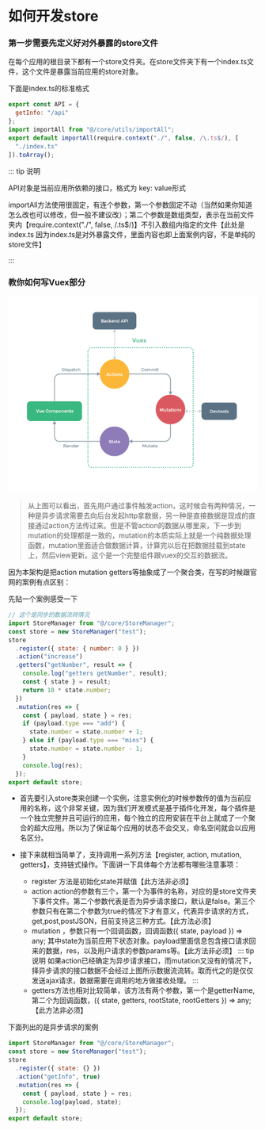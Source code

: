 # 如何开发store 


### 第一步需要先定义好对外暴露的store文件
在每个应用的根目录下都有一个store文件夹。在store文件夹下有一个index.ts文件，这个文件是暴露当前应用的store对象。

下面是index.ts的标准格式
```js
export const API = {
  getInfo: "/api"
};
import importAll from "@/core/utils/importAll";
export default importAll(require.context("./", false, /\.ts$/), [
  "./index.ts"
]).toArray();
```

::: tip 说明
 
API对象是当前应用所依赖的接口，格式为 key: value形式

importAll方法使用很固定，有连个参数，第一个参数固定不动（当然如果你知道怎么改也可以修改，但一般不建议改）；第二个参数是数组类型，表示在当前文件夹内【require.context("./", false, /\.ts$/)】不引入数组内指定的文件【此处是index.ts 因为index.ts是对外暴露文件，里面内容也即上面案例内容，不是单纯的store文件】

:::

### 教你如何写Vuex部分

![An image](./images/vuex.png)

> 从上图可以看出，首先用户通过事件触发action，这时候会有两种情况，一种是异步请求需要去向后台发起http拿数据，另一种是直接数据是现成的直接通过action方法传过来。但是不管action的数据从哪里来，下一步到mutation的处理都是一致的，mutation的本质实际上就是一个纯数据处理函数，mutation里面适合做数据计算，计算完以后在把数据挂载到state上，然后view更新。这个是一个完整组件跟vuex的交互的数据流。

因为本架构是把action mutation getters等抽象成了一个聚合类，在写的时候跟官网的案例有点区别：

先贴一个案例感受一下
```js
// 这个是同步的数据流转情况
import StoreManager from "@/core/StoreManager";
const store = new StoreManager("test");
store
  .register({ state: { number: 0 } })
  .action("increase")
  .getters("getNumber", result => {
    console.log("getters getNumber", result);
    const { state } = result;
    return 10 * state.number;
  })
  .mutation(res => {
    const { payload, state } = res;
    if (payload.type === "add") {
      state.number = state.number + 1;
    } else if (payload.type === "mins") {
      state.number = state.number - 1;
    }
    console.log(res);
  });
export default store;
```

- 首先要引入store类来创建一个实例，注意实例化的时候参数传的值为当前应用的名称，这个非常关键，因为我们开发模式是基于插件化开发，每个插件是一个独立完整并且可运行的应用，每个独立的应用安装在平台上就成了一个聚合的超大应用。所以为了保证每个应用的状态不会交叉，命名空间就会以应用名区分。

- 接下来就相当简单了，支持调用一系列方法【register, action, mutation, getters】，支持链式操作。下面讲一下具体每个方法都有哪些注意事项：

  - register 方法是初始化state并赋值【此方法非必须】
  - action action的参数有三个，第一个为事件的名称，对应的是store文件夹下事件文件。第二个参数代表是否为异步请求接口，默认是false。第三个参数只有在第二个参数为true的情况下才有意义，代表异步请求的方式，get,post,postJSON，目前支持这三种方式。【此方法必须】
  - mutation ，参数只有一个回调函数，回调函数({ state, payload }) => any; 其中state为当前应用下状态对象。payload里面信息包含接口请求回来的数据，res，以及用户请求的参数params等。【此方法非必须】
  ::: tip 说明
  如果action已经确定为异步请求接口，而mutation又没有的情况下，择异步请求的接口数据不会经过上图所示数据流流转。取而代之的是仅仅发送ajax请求，数据需要在调用的地方做接收处理。
  :::
  - getters方法也相对比较简单，该方法有两个参数，第一个是getterName,第二个为回调函数，({ state, getters, rootState, rootGetters }) => any;【此方法非必须】


下面列出的是异步请求的案例
```js
import StoreManager from "@/core/StoreManager";
const store = new StoreManager("test");
store
  .register({ state: {} })
  .action("getInfo", true)
  .mutation(res => {
    const { payload, state } = res;
    console.log(payload, state);
  });
export default store;
```



